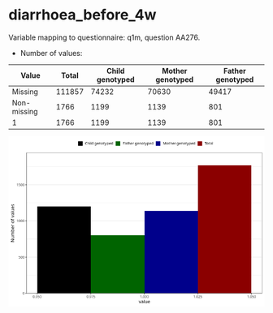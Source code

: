 # diarrhoea_before_4w
Variable mapping to questionnaire: q1m, question AA276.
- Number of values:

| Value | Total | Child genotyped | Mother genotyped | Father genotyped |
| ----- | ----- | --------------- | ---------------- | ---------------- |
| Missing | 111857 | 74232 | 70630 | 49417 |
| Non-missing | 1766 | 1199 | 1139 | 801 |
| 1 | 1766 | 1199 | 1139 | 801 |



![](diarrhoea_before_4w_n.png)



